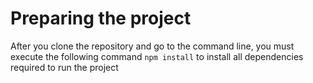 # Preparing the project

After you clone the repository and go to the command line, 
you must execute the following command `npm install` to install
all dependencies required to run the project


